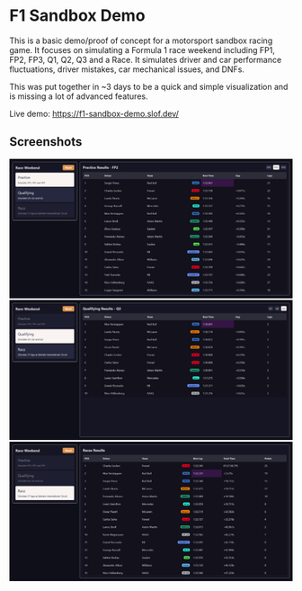 # F1 Sandbox Demo

This is a basic demo/proof of concept for a motorsport sandbox racing game. It focuses on simulating a Formula 1 race weekend including FP1, FP2, FP3, Q1, Q2, Q3 and a Race. It simulates driver and car performance fluctuations, driver mistakes, car mechanical issues, and DNFs.

This was put together in ~3 days to be a quick and simple visualization and is missing a lot of advanced features.

Live demo: <https://f1-sandbox-demo.slof.dev/>

## Screenshots

![FP2](./screenshots/practice.png)
![Q3](./screenshots/quali.png)
![Race](./screenshots/race.png)
